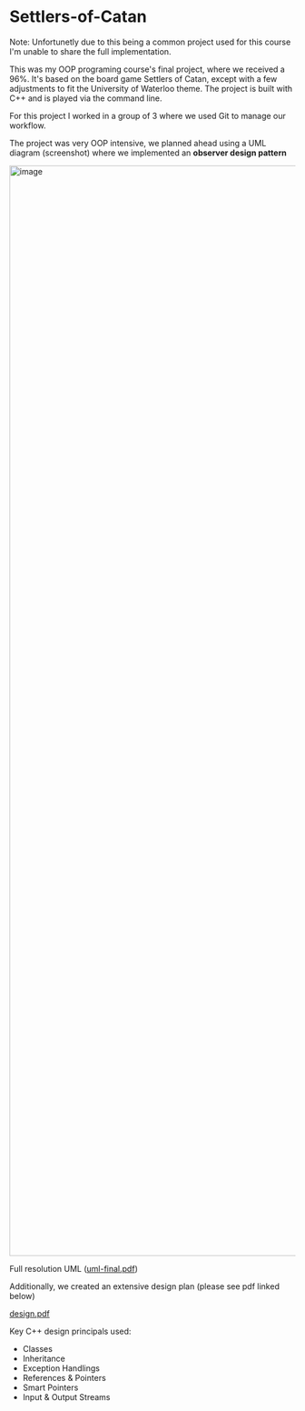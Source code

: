 # Settlers-of-Catan

Note: Unfortunetly due to this being a common project used for this course I'm unable to share the full implementation.

This was my OOP programing course's final project, where we received a 96%. It's based on the board game Settlers of Catan, except with a few adjustments to fit the University of Waterloo theme. The project is built with C++ and is played via the command line. 

For this project I worked in a group of 3 where we used Git to manage our workflow. 

The project was very OOP intensive, we planned ahead using a UML diagram (screenshot) where we implemented an **observer design pattern** 

<img width="1919" alt="image" src="https://user-images.githubusercontent.com/59632554/190287849-b6087e16-e9bf-43c8-b10c-367b59930b02.png">

Full resolution UML ([uml-final.pdf](https://github.com/Nikolas-Milanovic/Settlers-of-Catan/files/7174930/uml-final.pdf))

Additionally, we created an extensive design plan (please see pdf linked below)

[design.pdf](https://github.com/Nikolas-Milanovic/Settlers-of-Catan/files/7174952/design.pdf)

Key C++ design principals used:
* Classes
* Inheritance 
* Exception Handlings 
* References & Pointers 
* Smart Pointers 
* Input & Output Streams



